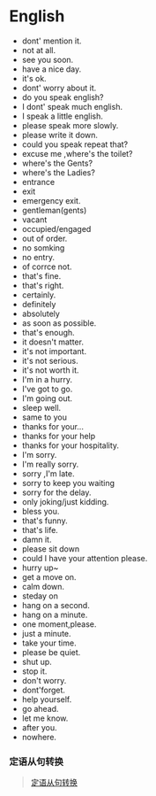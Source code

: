 
# English

- dont' mention it.
- not at all.
- see you soon.
- have a  nice day.
- it's ok.
- dont' worry about it.
- do you speak english?
- I dont' speak much english.
- I speak a little english.
- please speak more slowly.
- please write it down.
- could you speak repeat that?
- excuse me ,where's the toilet?
- where's the Gents?
- where's the Ladies?
- entrance
- exit
- emergency exit.
- gentleman(gents)
- vacant
- occupied/engaged
- out of order.
- no somking
- no entry.
- of corrce not.
- that's fine.
- that's right.
- certainly.
- definitely
- absolutely
- as soon as possible.
- that's enough.
- it doesn't matter.
- it's not important.
- it's not serious.
- it's not worth it.
- I'm in a hurry.
- I've got to go.
- I'm going out.
- sleep well.
- same to you
- thanks for your...
- thanks for your help
- thanks for your hospitality.
- I'm sorry.
- I'm really sorry.
- sorry ,I'm late.
- sorry to keep you waiting
- sorry for the delay.
- only joking/just kidding.
- bless you.
- that's funny.
- that's life.
- damn it.
- please sit down
- could I have your attention please.
- hurry up~
- get a move on.
- calm down.
- steday on
- hang on a second.
- hang on a minute.
- one moment,please.
- just a minute.
- take your time.
- please be quiet.
- shut up.
- stop it.
- don't worry.
- dont'forget.
- help yourself.
- go ahead.
- let me know.
- after you.
- nowhere.




### 定语从句转换

> [定语从句转换](https://mp.weixin.qq.com/s/OvjyjjRTn6yXo6FRnHOBSQ)